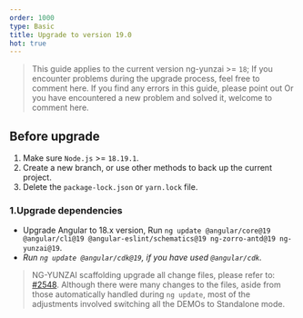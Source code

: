 ```yaml
---
order: 1000
type: Basic
title: Upgrade to version 19.0
hot: true
---
```


> This guide applies to the current version ng-yunzai >= `18`;
> If you encounter problems during the upgrade process, feel free to comment here.
> If you find any errors in this guide, please point out
> Or you have encountered a new problem and solved it, welcome to comment here.

## Before upgrade

1. Make sure `Node.js` >= `18.19.1`.
2. Create a new branch, or use other methods to back up the current project.
3. Delete the `package-lock.json` or `yarn.lock` file.

### 1.Upgrade dependencies

- Upgrade Angular to 18.x version, Run `ng update @angular/core@19 @angular/cli@19 @angular-eslint/schematics@19 ng-zorro-antd@19 ng-yunzai@19`.
- _Run `ng update @angular/cdk@19`, if you have used `@angular/cdk`._

> NG-YUNZAI scaffolding upgrade all change files, please refer to: [#2548](https://github.com/hbyunzai/ng-yunzai/pull/2548/files). Although there were many changes to the files, aside from those automatically handled during `ng update`, most of the adjustments involved switching all the DEMOs to Standalone mode.
